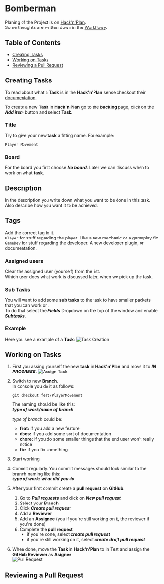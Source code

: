 # Bomberman 

Planing of the Project is on [Hack'n'Plan](https://app.hacknplan.com/p/94601).  
Some thoughts are written down in the [Workflowy](https://workflowy.com/s/bomberman/o4nDcUpt60HgfnmS).

## Table of Contents
- [Creating Tasks](#creating-tasks)
- [Working on Tasks](#working-on-tasks)
- [Reviewing a Pull Request](#reviewing-a-pull-request)

## Creating Tasks
To read about what a **Task** is in the **Hack'n'Plan** sense checkout their [documentation](https://hacknplan.com/knowledge-base/anatomy-of-a-task/).  

To create a new **Task** in **Hack'n'Plan** go to the **backlog** page, click on the ***Add item*** button and select **Task**.  

### Title
Try to give your new **task** a fitting name. For example:  
```
Player Movement
```
### Board
For the board you first choose ***No board***. Later we can discuss when to work on what **task**.

## Description
In the description you write down what you want to be done in this task. Also describe how you want it to be achieved.

## Tags
Add the correct tag to it.  
```Player``` for stuff regarding the player. Like a new mechanic or a gameplay fix.  
```GameDev``` for stuff regarding the developer. A new developer plugin, or documentation.
### Assigned users
Clear the assigned user (yourself) from the list.  
Which user does what work is discussed later, when we pick up the task.

### Sub Tasks
You will want to add some **sub tasks** to the task to have smaller packets that you can work on.  
To do that select the ***Fields*** Dropdown on the top of the window and enable ***Subtasks***.

### Example

Here you see a example of a **Task**:
![Task Creation](/Documentation/TaskCreation.png)

## Working on Tasks

1. First you assing yourself the new **task** in **Hack'n'Plan** and move it to ***IN PROGRESS***.
![Assign Task](/Documentation/AssignTask.png)

2. Switch to new **Branch**.  
    In console you do it as follows:

    ``` shell
    git checkout feat/PlayerMovement
    ```
    The naming should be like this:  
    ***type of work/name of branch***

    *type of branch* could be:
    - **feat:** if you add a new feature
    - **docs:** if you add some sort of documentation
    - **chore:** if you do some smaller things that the end user won't really notice 
    - **fix:** if you fix something

3. Start working
4. Commit regularly. You commit messages should look similar to the branch naming like this:  
        ***type of work: what did you do***

5. After your first commit create a **pull request** on **GitHub**.  
    1. Go to ***Pull requests*** and click on ***New pull request***
    2. Select your **Branch**
    3. Click ***Create pull request***
    4. Add a **Reviewer**
    5. Add an **Assignee** (you if you're still working on it, the reviewer if you're done)
    6. Complete the **pull request**
        - if you're done, select ***create pull request***
        - if you're still working on it, select ***create draft pull request***

6. When done, move the **Task** in **Hack'n'Plan** to in Test and assign the **GitHub Reviewer** as **Asignee**   
    ![Pull Request](/Documentation/PullRequest.png)


## Reviewing a Pull Request
